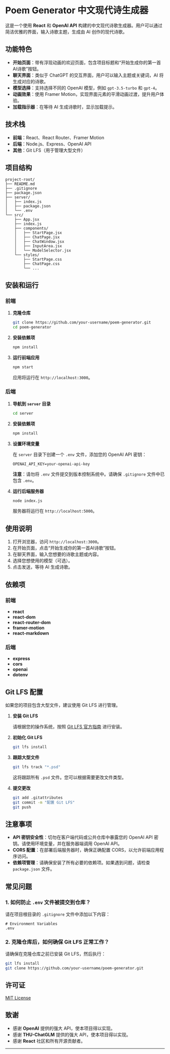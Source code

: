 # Poem Generator 中文现代诗生成器

这是一个使用 **React** 和 **OpenAI API** 构建的中文现代诗歌生成器。用户可以通过简洁优雅的界面，输入诗歌主题，生成由 AI 创作的现代诗歌。

## 功能特色

- **开始页面**：带有浮现动画的欢迎页面，包含项目标题和“开始生成你的第一首AI诗歌”按钮。
- **聊天界面**：类似于 ChatGPT 的交互界面，用户可以输入主题或关键词，AI 将生成对应的诗歌。
- **模型选择**：支持选择不同的 OpenAI 模型，例如 `gpt-3.5-turbo` 和 `gpt-4`。
- **动画效果**：使用 Framer Motion，实现界面元素的平滑动画过渡，提升用户体验。
- **加载指示器**：在等待 AI 生成诗歌时，显示加载提示。

## 技术栈

- **前端**：React、React Router、Framer Motion
- **后端**：Node.js、Express、OpenAI API
- **其他**：Git LFS（用于管理大型文件）

## 项目结构

```
project-root/
├── README.md
├── .gitignore
├── package.json
├── server/
│   ├── index.js
│   ├── package.json
│   └── .env
└── src/
    ├── App.jsx
    ├── index.js
    ├── components/
    │   ├── StartPage.jsx
    │   ├── ChatPage.jsx
    │   ├── ChatWindow.jsx
    │   ├── InputArea.jsx
    │   └── ModelSelector.jsx
    └── styles/
        ├── StartPage.css
        ├── ChatPage.css
        └── ...
```

## 安装和运行

### 前端

1. **克隆仓库**

   ```bash
   git clone https://github.com/your-username/poem-generator.git
   cd poem-generator
   ```

2. **安装依赖项**

   ```bash
   npm install
   ```

3. **运行前端应用**

   ```bash
   npm start
   ```

   应用将运行在 `http://localhost:3000`。

### 后端

1. **导航到 `server` 目录**

   ```bash
   cd server
   ```

2. **安装依赖项**

   ```bash
   npm install
   ```

3. **设置环境变量**

   在 `server` 目录下创建一个 `.env` 文件，添加您的 OpenAI API 密钥：

   ```env
   OPENAI_API_KEY=your-openai-api-key
   ```

   **注意**：请勿将 `.env` 文件提交到版本控制系统中。请确保 `.gitignore` 文件中已包含 `.env`。

4. **运行后端服务器**

   ```bash
   node index.js
   ```

   服务器将运行在 `http://localhost:5000`。

## 使用说明

1. 打开浏览器，访问 `http://localhost:3000`。
2. 在开始页面，点击“开始生成你的第一首AI诗歌”按钮。
3. 在聊天界面，输入您想要的诗歌主题或内容。
4. 选择您想使用的模型（可选）。
5. 点击发送，等待 AI 生成诗歌。

## 依赖项

### 前端

- **react**
- **react-dom**
- **react-router-dom**
- **framer-motion**
- **react-markdown**

### 后端

- **express**
- **cors**
- **openai**
- **dotenv**

## Git LFS 配置

如果您的项目包含大型文件，建议使用 Git LFS 进行管理。

1. **安装 Git LFS**

   请根据您的操作系统，按照 [Git LFS 官方指南](https://git-lfs.github.com/) 进行安装。

2. **初始化 Git LFS**

   ```bash
   git lfs install
   ```

3. **跟踪大型文件**

   ```bash
   git lfs track "*.psd"
   ```

   这将跟踪所有 `.psd` 文件。您可以根据需要更改文件类型。

4. **提交更改**

   ```bash
   git add .gitattributes
   git commit -m "配置 Git LFS"
   git push
   ```

## 注意事项

- **API 密钥安全性**：切勿在客户端代码或公共仓库中暴露您的 OpenAI API 密钥。请使用环境变量，并在服务器端调用 OpenAI API。
- **CORS 配置**：在部署后端服务器时，确保正确配置 CORS，以允许前端应用程序访问。
- **依赖项管理**：请确保安装了所有必要的依赖项。如果遇到问题，请检查 `package.json` 文件。

## 常见问题

### 1. 如何防止 `.env` 文件被提交到仓库？

请在项目根目录的 `.gitignore` 文件中添加以下内容：

```gitignore
# Environment Variables
.env
```

### 2. 克隆仓库后，如何确保 Git LFS 正常工作？

请确保在克隆仓库之前已安装 Git LFS，然后执行：

```bash
git lfs install
git clone https://github.com/your-username/poem-generator.git
```

## 许可证

[MIT License](LICENSE)

## 致谢

- 感谢 **OpenAI** 提供的强大 API，使本项目得以实现。
- 感谢 **THU-ChatGLM** 提供的强大 API，使本项目得以实现。
- 感谢 **React** 社区和所有开源贡献者。

---
